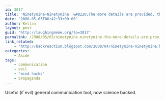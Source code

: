 ```yaml
---
id: 3817
title: 'Ninetynine-Ninetynine: &#8220;The more details are provided, the less likely people are to doubt the larger context.&#8221;'
date: '2008-05-03T08:42:33+00:00'
author: Kellan
layout: post
guid: 'http://laughingmeme.org/?p=3817'
permalink: /2008/05/03/ninetynine-ninetynine-the-more-details-are-provided-the-less-likely-people-are-to-doubt-the-larger-context/
link_related:
    - 'http://backreaction.blogspot.com/2008/04/ninetynine-ninetynine.html'
categories:
    - Aside
tags:
    - communication
    - evil
    - 'mind hacks'
    - propaganda
---
```


Useful (if evil) general communication tool, now science backed.